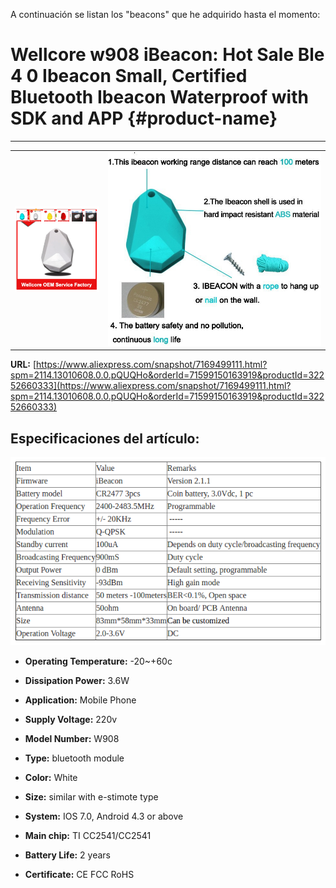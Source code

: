 A continuación se listan los "beacons" que he adquirido hasta el momento:

# Wellcore w908 iBeacon: Hot Sale Ble 4 0 Ibeacon Small, Certified Bluetooth Ibeacon Waterproof with SDK and APP {#product-name}

---



|  |  |
| :---: | :--- |
| ![](/assets/wellcore_beacon.png) | ![](/assets/beacon_wellcore_features.png) |

**URL:** [https://www.aliexpress.com/snapshot/7169499111.html?spm=2114.13010608.0.0.pQUQHo&orderId=71599150163919&productId=32252660333](https://www.aliexpress.com/snapshot/7169499111.html?spm=2114.13010608.0.0.pQUQHo&orderId=71599150163919&productId=32252660333)

## **Especificaciones del artículo:**

![](/assets/beacon_wellcore_specifications.png)

* **Operating Temperature:** -20~+60c

* **Dissipation Power:** 3.6W

* **Application:** Mobile Phone

* **Supply Voltage:** 220v

* **Model Number:** W908

* **Type:** bluetooth module

* **Color:** White

* **Size:** similar with e-stimote type

* **System:** IOS 7.0, Android 4.3 or above

* **Main chip:** TI CC2541/CC2541

* **Battery Life:** 2 years

* **Certificate:** CE FCC RoHS



